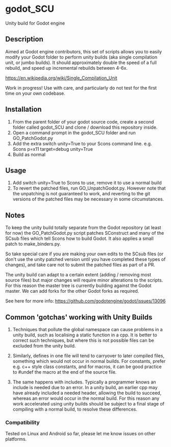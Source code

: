 # godot_SCU
Unity build for Godot engine

## Description
Aimed at Godot engine contributors, this set of scripts allows you to easily modify your Godot folder to perform unity builds (aka single compilation unit, or jumbo builds). It should approximately double the speed of a full rebuild, and speed up incremental rebuilds between 4-6x.

https://en.wikipedia.org/wiki/Single_Compilation_Unit

Work in progress! Use with care, and particularly do not test for the first time on your own codebase.

## Installation
1) From the parent folder of your godot source code, create a second folder called godot_SCU and clone / download this repository inside.
2) Open a command prompt in the godot_SCU folder and run GO_PatchGodot.py
3) Add the extra switch unity=True to your Scons command line. e.g. Scons p=x11 target=debug unity=True
4) Build as normal

## Usage
1) Add switch unity=True to Scons to use, remove it to use a normal build
2) To revert the patched files, run GO_UnpatchGodot.py. However note that the unpatching is not guaranteed to work, and reverting to the git versions of the patched files may be necessary in some circumstances.

## Notes
To keep the unity build totally separate from the Godot repository (at least for now) the GO_PatchGodot.py script patches SConstruct and many of the SCsub files which tell Scons how to build Godot. It also applies a small patch to make_binders.py.

So take special care if you are making your own edits to the SCsub files (or don't use the unity patched version until you have completed these types of changes), and take care not to submit the patched files as part of a PR.

The unity build can adapt to a certain extent (adding / removing most source files) but major changes will require minor alterations to the scripts. For this reason the master tree is currently building against the Godot master. We can add forks for the other Godot forks as required.

See here for more info:
https://github.com/godotengine/godot/issues/13096

## Common 'gotchas' working with Unity Builds

1) Techniques that pollute the global namespace can cause problems in a unity build, such as localising a static function in a cpp. It is better to correct such techniques, but where this is not possible files can be excluded from the unity build.

2) Similarly, defines in one file will tend to carryover to later compiled files, something which would not occur in normal builds. For constants, prefer e.g. c++ style class constants, and for macros, it can be good practice to #undef the macro at the end of the source file.

3) The same happens with includes. Typically a programmer knows an include is needed due to an error. In a unity build, an earlier cpp may have already included a needed header, allowing the build to succeed, whereas an error would occur in the normal build. For this reason any work accelerated using unity builds should be subject to a final stage of compiling with a normal build, to resolve these differences.

### Compatibility
Tested on Linux and Android so far, please let me know issues on other platforms.
